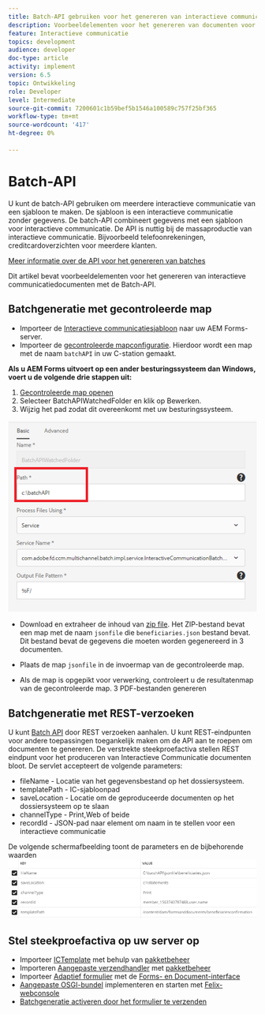 ```yaml
---
title: Batch-API gebruiken voor het genereren van interactieve communicatiedocumenten
description: Voorbeeldelementen voor het genereren van documenten voor afdrukkanalen met batch-API
feature: Interactieve communicatie
topics: development
audience: developer
doc-type: article
activity: implement
version: 6.5
topic: Ontwikkeling
role: Developer
level: Intermediate
source-git-commit: 7200601c1b59bef5b1546a100589c757f25bf365
workflow-type: tm+mt
source-wordcount: '417'
ht-degree: 0%

---
```



# Batch-API

U kunt de batch-API gebruiken om meerdere interactieve communicatie van een sjabloon te maken. De sjabloon is een interactieve communicatie zonder gegevens. De batch-API combineert gegevens met een sjabloon voor interactieve communicatie. De API is nuttig bij de massaproductie van interactieve communicatie. Bijvoorbeeld telefoonrekeningen, creditcardoverzichten voor meerdere klanten.

[Meer informatie over de API voor het genereren van batches](https://experienceleague.adobe.com/docs/experience-manager-65/forms/interactive-communications/generate-multiple-interactive-communication-using-batch-api.html)

Dit artikel bevat voorbeeldelementen voor het genereren van interactieve communicatiedocumenten met de Batch-API.

## Batchgeneratie met gecontroleerde map

* Importeer de [Interactieve communicatiesjabloon](assets/Beneficiaries-confirmation.zip) naar uw AEM Forms-server.
* Importeer de [gecontroleerde mapconfiguratie](assets/batch-generation-api.zip). Hierdoor wordt een map met de naam `batchAPI` in uw C-station gemaakt.

**Als u AEM Forms uitvoert op een ander besturingssysteem dan Windows, voert u de volgende drie stappen uit:**

1. [Gecontroleerde map openen](http://localhost:4502/libs/fd/core/WatchfolderUI/content/UI.html)
2. Selecteer BatchAPIWatchedFolder en klik op Bewerken.
3. Wijzig het pad zodat dit overeenkomt met uw besturingssysteem.

![path](assets/watched-folder-batch-api-basic.PNG)

* Download en extraheer de inhoud van [zip file](assets/jsonfile.zip). Het ZIP-bestand bevat een map met de naam `jsonfile` die `beneficiaries.json` bestand bevat. Dit bestand bevat de gegevens die moeten worden gegenereerd in 3 documenten.

* Plaats de map `jsonfile` in de invoermap van de gecontroleerde map.
* Als de map is opgepikt voor verwerking, controleert u de resultatenmap van de gecontroleerde map. 3 PDF-bestanden genereren

## Batchgeneratie met REST-verzoeken

U kunt [Batch API](https://helpx.adobe.com/experience-manager/6-5/forms/javadocs/index.html) door REST verzoeken aanhalen. U kunt REST-eindpunten voor andere toepassingen toegankelijk maken om de API aan te roepen om documenten te genereren.
De verstrekte steekproefactiva stellen REST eindpunt voor het produceren van Interactieve Communicatie documenten bloot. De servlet accepteert de volgende parameters:

* fileName - Locatie van het gegevensbestand op het dossiersysteem.
* templatePath - IC-sjabloonpad
* saveLocation - Locatie om de geproduceerde documenten op het dossiersysteem op te slaan
* channelType - Print,Web of beide
* recordId - JSON-pad naar element om naam in te stellen voor een interactieve communicatie

De volgende schermafbeelding toont de parameters en de bijbehorende waarden
![voorbeeldverzoek](assets/generate-ic-batch-servlet.PNG)

## Stel steekproefactiva op uw server op

* Importeer [ICTemplate](assets/ICTemplate.zip) met behulp van [pakketbeheer](http://localhost:4502/crx/packmgr/index.jsp)
* Importeren [Aangepaste verzendhandler](assets/BatchAPICustomSubmit.zip) met [pakketbeheer](http://localhost:4502/crx/packmgr/index.jsp)
* Importeer [Adaptief formulier](assets/BatchGenerationAPIAF.zip) met de [Forms- en Document-interface](http://localhost:4502/aem/forms.html/content/dam/formsanddocuments)
* [Aangepaste OSGI-bundel](assets/batchgenerationapi.batchgenerationapi.core-1.0-SNAPSHOT.jar) implementeren en starten met [Felix-webconsole](http://localhost:4502/system/console/bundles)
* [Batchgeneratie activeren door het formulier te verzenden](http://localhost:4502/content/dam/formsanddocuments/batchgenerationapi/jcr:content?wcmmode=disabled)
